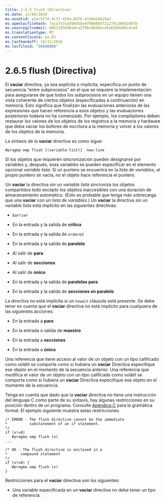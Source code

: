 ```yaml
---
title: 2.6.5 flush (Directiva)
ms.date: 11/04/2016
ms.assetid: a2ec5f74-9c37-424a-8376-47ab4a5829a2
ms.openlocfilehash: 7aca747a3d9645be4f9888b072127dc3040280fb
ms.sourcegitcommit: 6052185696adca270bc9bdbec45a626dd89cdcdd
ms.translationtype: MT
ms.contentlocale: es-ES
ms.lasthandoff: 10/31/2018
ms.locfileid: "50660088"
---
```

# <a name="265-flush-directive"></a>2.6.5 flush (Directiva)

El **vaciar** directiva, ya sea explícita o implícita, especifica un punto de secuencia "entre subprocesos" en el que se requiere la implementación para asegurarse de que todos los subprocesos en un equipo tienen una vista coherente de ciertos objetos (especificadas a continuación) en memoria. Esto significa que finalizan las evaluaciones anteriores de las expresiones que hacen referencia a esos objetos y las evaluaciones posteriores todavía no ha comenzado. Por ejemplo, los compiladores deben restaurar los valores de los objetos de los registros a la memoria y hardware que deba vaciar los búferes de escritura a la memoria y volver a los valores de los objetos de la memoria.

La sintaxis de la **vaciar** directiva es como sigue:

```
#pragma omp flush [(variable-list)]  new-line
```

Si los objetos que requieren sincronización pueden designarse por variables y, después, esas variables se pueden especificar en el elemento opcional *variable lista*. Si un puntero se encuentra en la *lista de variables*, el propio puntero se vacía, no el objeto hace referencia el puntero.

Un **vaciar** la directiva sin un *variable lista* sincroniza los objetos compartidos todo excepto los objetos inaccesibles con una duración de almacenamiento automático. (Esto es probable que tenga más sobrecarga que una **vaciar** con un *lista de variables*.) Un **vaciar** la directiva sin un *variable lista* está implícito en las siguientes directivas:

- `barrier`

- En la entrada y la salida de **crítica**

- En la entrada y la salida de `ordered`

- En la entrada y la salida de **paralelo**

- Al salir de **para**

- Al salir de **secciones**

- Al salir de **único**

- En la entrada y la salida de **paralelas para**

- En la entrada y la salida de **secciones en paralelo**

La directiva no está implícita si un `nowait` cláusula está presente. Se debe tener en cuenta que el **vaciar** directiva no está implícito para cualquiera de las siguientes acciones:

- En la entrada a **para**

- En la entrada o salida de **maestro**

- En la entrada a **secciones**

- En la entrada a **único**

Una referencia que tiene acceso al valor de un objeto con un tipo calificado como volátil se comporta como si hubiera un **vaciar** Directiva especifique ese objeto en el momento de la secuencia anterior. Una referencia que modifica el valor de un objeto con un tipo calificado como volátil se comporta como si hubiera un **vaciar** Directiva especifique ese objeto en el momento de la secuencia.

Tenga en cuenta que dado que la **vaciar** directiva no tiene una instrucción del lenguaje C como parte de su sintaxis, hay algunas restricciones en su posición dentro de un programa. Consulte [Apéndice C](../../parallel/openmp/c-openmp-c-and-cpp-grammar.md) para la gramática formal. El ejemplo siguiente muestra estas restricciones.

```
/* ERROR - The flush directive cannot be the immediate
*          substatement of an if statement.
*/
if (x!=0)
   #pragma omp flush (x)
...

/* OK - The flush directive is enclosed in a
*      compound statement
*/
if (x!=0) {
   #pragma omp flush (x)
}
```

Restricciones para el **vaciar** directiva son los siguientes:

- Una variable especificada en un **vaciar** directiva no debe tener un tipo de referencia.